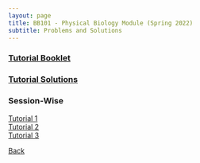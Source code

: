 ```yaml
---
layout: page
title: BB101 - Physical Biology Module (Spring 2022)
subtitle: Problems and Solutions
---
```


### [Tutorial Booklet](https://docs.google.com/viewer?url=https://sarthakmittal92.github.io/taships/bb101-pb-s2022/bb101-pb-s2022-booklet.pdf)
### [Tutorial Solutions](https://docs.google.com/viewer?url=https://sarthakmittal92.github.io/taships/bb101-pb-s2022/bb101-pb-s2022-solutions.pdf)

### Session-Wise

[Tutorial 1](https://docs.google.com/viewer?url=https://sarthakmittal92.github.io/taships/bb101-pb-s2022/bb101-pb-s2022-tut1.pdf)  
[Tutorial 2](https://docs.google.com/viewer?url=https://sarthakmittal92.github.io/taships/bb101-pb-s2022/bb101-pb-s2022-tut2.pdf)  
[Tutorial 3](https://docs.google.com/viewer?url=https://sarthakmittal92.github.io/taships/bb101-pb-s2022/bb101-pb-s2022-tut3.pdf)

[Back](..)